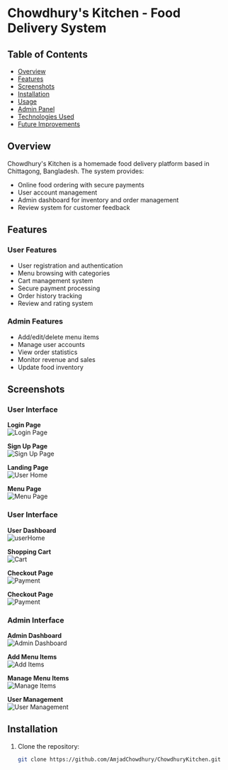 # Chowdhury's Kitchen - Food Delivery System



## Table of Contents
- [Overview](#overview)
- [Features](#features)
- [Screenshots](#screenshots)
- [Installation](#installation)
- [Usage](#usage)
- [Admin Panel](#admin-panel)
- [Technologies Used](#technologies-used)
- [Future Improvements](#future-improvements)

## Overview
Chowdhury's Kitchen is a homemade food delivery platform based in Chittagong, Bangladesh. The system provides:
- Online food ordering with secure payments
- User account management
- Admin dashboard for inventory and order management
- Review system for customer feedback

## Features

### User Features
- User registration and authentication
- Menu browsing with categories
- Cart management system
- Secure payment processing
- Order history tracking
- Review and rating system

### Admin Features
- Add/edit/delete menu items
- Manage user accounts
- View order statistics
- Monitor revenue and sales
- Update food inventory

## Screenshots

### User Interface

**Login Page**  
![Login Page](https://i.ibb.co.com/4QywkBV/login.png)

**Sign Up Page**  
![Sign Up Page](https://i.ibb.co.com/W4Vk87YY/signUp.png)

**Landing Page**  
![User Home](https://i.ibb.co.com/Y7dRsSkp/Home1.jpg)

**Menu Page**  
![Menu Page](https://i.ibb.co.com/XkdLN1cp/Menu1.jpg)

### User Interface

**User Dashboard**   
![userHome](https://i.ibb.co.com/hqkZYXn/userHome.png)

**Shopping Cart**  
![Cart](https://i.ibb.co.com/S4SDHjjd/MyCart.png)

**Checkout Page**  
![Payment](https://i.ibb.co.com/xtCR3ccQ/Payment.png)

**Checkout Page**  
![Payment](https://i.ibb.co.com/dwtn3gQp/Payment-History.png)

### Admin Interface

**Admin Dashboard**  
![Admin Dashboard](https://i.ibb.co.com/v5929mM/admin-Home.png)

**Add Menu Items**  
![Add Items](https://i.ibb.co.com/Y4gFqR8w/AddItems.png)

**Manage Menu Items**  
![Manage Items](https://i.ibb.co.com/NdM2XSjs/Manage-Items.png)

**User Management**  
![User Management](https://i.ibb.co.com/67N6WbpD/AllUsers.png)

## Installation
1. Clone the repository:
   ```bash
   git clone https://github.com/AmjadChowdhury/ChowdhuryKitchen.git